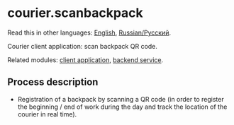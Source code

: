 # courier.scanbackpack

Read this in other languages: [English](scanbackpack.md), [Russian/Русский](scanbackpack.ru.md). 

Courier client application: scan backpack QR code.

Related modules: [client application](../../frontend/courierclient.md), [backend service](../../backend/courierbackend.md).

## Process description

- Registration of a backpack by scanning a QR code (in order to register the beginning / end of work during the day and track the location of the courier in real time).

